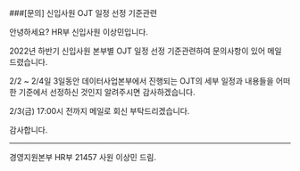 ###[문의] 신입사원 OJT 일정 선정 기준관련

안녕하세요? HR부 신입사원 이상민입니다.

2022년 하반기 신입사원 본부별 OJT 일정 선정 기준관련하여 문의사항이 있어 메일 드렸습니다.


2/2 ~ 2/4일 3일동안 데이터사업본부에서 진행되는 OJT의 세부 일정과 내용들을 어떠한 기준에서 선정하신 것인지 알려주시면 감사하겠습니다.

2/3(금) 17:00시 전까지 메일로 회신 부탁드리겠습니다.


감사합니다.


-----------------
경영지원본부 HR부
21457 사원 이상민 드림.